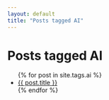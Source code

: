 ```yaml
---
layout: default
title: "Posts tagged AI"
---
```

<h1>Posts tagged AI</h1>
<ul>
{% for post in site.tags.ai %}
  <li><a href="{{ post.url | relative_url }}">{{ post.title }}</a></li>
{% endfor %}
</ul>